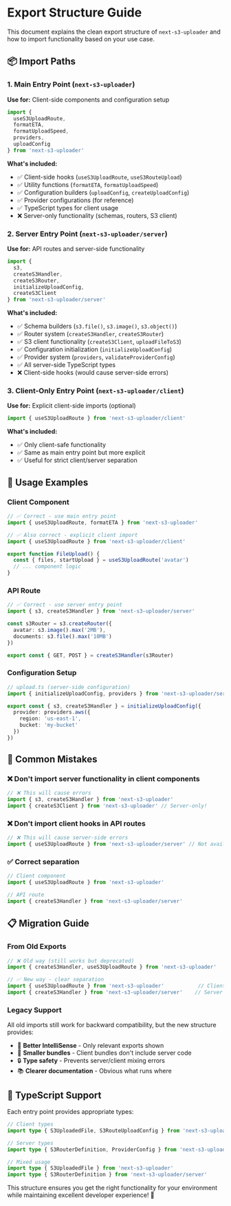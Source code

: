 # Export Structure Guide

This document explains the clean export structure of `next-s3-uploader` and how to import functionality based on your use case.

## 📦 Import Paths

### 1. Main Entry Point (`next-s3-uploader`)

**Use for:** Client-side components and configuration setup

```typescript
import { 
  useS3UploadRoute,
  formatETA,
  formatUploadSpeed,
  providers,
  uploadConfig 
} from 'next-s3-uploader'
```

**What's included:**

- ✅ Client-side hooks (`useS3UploadRoute`, `useS3RouteUpload`)
- ✅ Utility functions (`formatETA`, `formatUploadSpeed`)
- ✅ Configuration builders (`uploadConfig`, `createUploadConfig`)
- ✅ Provider configurations (for reference)
- ✅ TypeScript types for client usage
- ❌ Server-only functionality (schemas, routers, S3 client)

### 2. Server Entry Point (`next-s3-uploader/server`)

**Use for:** API routes and server-side functionality

```typescript
import { 
  s3,
  createS3Handler,
  createS3Router,
  initializeUploadConfig,
  createS3Client 
} from 'next-s3-uploader/server'
```

**What's included:**

- ✅ Schema builders (`s3.file()`, `s3.image()`, `s3.object()`)
- ✅ Router system (`createS3Handler`, `createS3Router`)
- ✅ S3 client functionality (`createS3Client`, `uploadFileToS3`)
- ✅ Configuration initialization (`initializeUploadConfig`)
- ✅ Provider system (`providers`, `validateProviderConfig`)
- ✅ All server-side TypeScript types
- ❌ Client-side hooks (would cause server-side errors)

### 3. Client-Only Entry Point (`next-s3-uploader/client`)

**Use for:** Explicit client-side imports (optional)

```typescript
import { useS3UploadRoute } from 'next-s3-uploader/client'
```

**What's included:**

- ✅ Only client-safe functionality
- ✅ Same as main entry point but more explicit
- ✅ Useful for strict client/server separation

## 🎯 Usage Examples

### Client Component

```typescript
// ✅ Correct - use main entry point
import { useS3UploadRoute, formatETA } from 'next-s3-uploader'

// ✅ Also correct - explicit client import
import { useS3UploadRoute } from 'next-s3-uploader/client'

export function FileUpload() {
  const { files, startUpload } = useS3UploadRoute('avatar')
  // ... component logic
}
```

### API Route

```typescript
// ✅ Correct - use server entry point
import { s3, createS3Handler } from 'next-s3-uploader/server'

const s3Router = s3.createRouter({
  avatar: s3.image().max('2MB'),
  documents: s3.file().max('10MB')
})

export const { GET, POST } = createS3Handler(s3Router)
```

### Configuration Setup

```typescript
// upload.ts (server-side configuration)
import { initializeUploadConfig, providers } from 'next-s3-uploader/server'

export const { s3, createS3Handler } = initializeUploadConfig({
  provider: providers.aws({
    region: 'us-east-1',
    bucket: 'my-bucket'
  })
})
```

## 🚫 Common Mistakes

### ❌ Don't import server functionality in client components

```typescript
// ❌ This will cause errors
import { s3, createS3Handler } from 'next-s3-uploader'
import { createS3Client } from 'next-s3-uploader' // Server-only!
```

### ❌ Don't import client hooks in API routes

```typescript
// ❌ This will cause server-side errors
import { useS3UploadRoute } from 'next-s3-uploader/server' // Not available!
```

### ✅ Correct separation

```typescript
// Client component
import { useS3UploadRoute } from 'next-s3-uploader'

// API route  
import { createS3Handler } from 'next-s3-uploader/server'
```

## 📋 Migration Guide

### From Old Exports

```typescript
// ❌ Old way (still works but deprecated)
import { createS3Handler, useS3UploadRoute } from 'next-s3-uploader'

// ✅ New way - clear separation
import { useS3UploadRoute } from 'next-s3-uploader'           // Client
import { createS3Handler } from 'next-s3-uploader/server'    // Server
```

### Legacy Support

All old imports still work for backward compatibility, but the new structure provides:

- 🎯 **Better IntelliSense** - Only relevant exports shown
- 🚀 **Smaller bundles** - Client bundles don't include server code
- 🔒 **Type safety** - Prevents server/client mixing errors
- 📚 **Clearer documentation** - Obvious what runs where

## 🔧 TypeScript Support

Each entry point provides appropriate types:

```typescript
// Client types
import type { S3UploadedFile, S3RouteUploadConfig } from 'next-s3-uploader'

// Server types  
import type { S3RouterDefinition, ProviderConfig } from 'next-s3-uploader/server'

// Mixed usage
import type { S3UploadedFile } from 'next-s3-uploader'
import type { S3RouterDefinition } from 'next-s3-uploader/server'
```

This structure ensures you get the right functionality for your environment while maintaining excellent developer experience! 🎉
